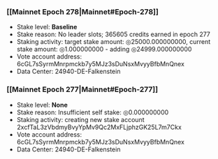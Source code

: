 ### [[Mainnet Epoch 278|Mainnet#Epoch-278]]
* Stake level: **Baseline**
* Stake reason: No leader slots; 365605 credits earned in epoch 277
* Staking activity: target stake amount: ◎25000.000000000, current stake amount: ◎1.000000000 - adding ◎24999.000000000
* Vote account address: 6cGL7sSyrmMnrpmckb7y5MJz3sDuNsxMvyyBfbMnQnex
* Data Center: 24940-DE-Falkenstein
### [[Mainnet Epoch 277|Mainnet#Epoch-277]]
* Stake level: **None**
* Stake reason: Insufficient self stake: ◎0.000000000
* Staking activity: creating new stake account 2xcfTaL3zVbdmyBvyYpMv9Qc2MxFLjphzGK25L7m7Ckx
* Vote account address: 6cGL7sSyrmMnrpmckb7y5MJz3sDuNsxMvyyBfbMnQnex
* Data Center: 24940-DE-Falkenstein